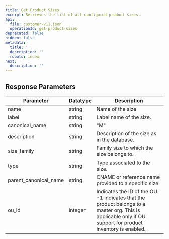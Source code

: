 ```yaml
---
title: Get Product Sizes
excerpt: Retrieves the list of all configured product sizes.
api:
  file: customer-v11.json
  operationId: get-product-sizes
deprecated: false
hidden: false
metadata:
  title: ''
  description: ''
  robots: index
next:
  description: ''
---
```

## Response Parameters

| Parameter             | Datatype | Description                                                                                                                                                |
| --------------------- | -------- | ---------------------------------------------------------------------------------------------------------------------------------------------------------- |
| name                  | string   | Name of the size                                                                                                                                           |
| label                 | string   | Label name of the size.                                                                                                                                    |
| canonical_name        | string   | "M"                                                                                                                                                        |
| description           | string   | Description of the size as in the database.                                                                                                                |
| size_family           | string   | Family size to which the size belongs to.                                                                                                                  |
| type                  | string   | Type associated to the size.                                                                                                                               |
| parent_canonical_name | string   | CNAME or reference name provided to a specific size.                                                                                                       |
| ou_id                 | integer  | Indicates the ID of the OU. -1 indicates that the product belongs to a master org. This is applicable only if OU support for product inventory is enabled. |